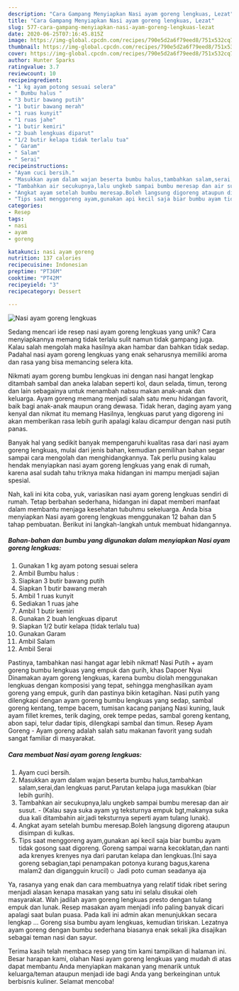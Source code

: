 ```yaml
---
description: "Cara Gampang Menyiapkan Nasi ayam goreng lengkuas, Lezat"
title: "Cara Gampang Menyiapkan Nasi ayam goreng lengkuas, Lezat"
slug: 577-cara-gampang-menyiapkan-nasi-ayam-goreng-lengkuas-lezat
date: 2020-06-25T07:16:45.815Z
image: https://img-global.cpcdn.com/recipes/790e5d2a6f79eed8/751x532cq70/nasi-ayam-goreng-lengkuas-foto-resep-utama.jpg
thumbnail: https://img-global.cpcdn.com/recipes/790e5d2a6f79eed8/751x532cq70/nasi-ayam-goreng-lengkuas-foto-resep-utama.jpg
cover: https://img-global.cpcdn.com/recipes/790e5d2a6f79eed8/751x532cq70/nasi-ayam-goreng-lengkuas-foto-resep-utama.jpg
author: Hunter Sparks
ratingvalue: 3.7
reviewcount: 10
recipeingredient:
- "1 kg ayam potong sesuai selera"
- " Bumbu halus "
- "3 butir bawang putih"
- "1 butir bawang merah"
- "1 ruas kunyit"
- "1 ruas jahe"
- "1 butir kemiri"
- "2 buah lengkuas diparut"
- "1/2 butir kelapa tidak terlalu tua"
- " Garam"
- " Salam"
- " Serai"
recipeinstructions:
- "Ayam cuci bersih."
- "Masukkan ayam dalam wajan beserta bumbu halus,tambahkan salam,serai,dan lengkuas parut.Parutan kelapa juga masukkan (biar lebih gurih)."
- "Tambahkan air secukupnya,lalu ungkeb sampai bumbu meresap dan air susut. (Kalau saya suka ayam yg teksturnya empuk bgt,makanya suka dua kali ditambahin air,jadi teksturnya seperti ayam tulang lunak)."
- "Angkat ayam setelah bumbu meresap.Boleh langsung digoreng ataupun disimpan di kulkas."
- "Tips saat menggoreng ayam,gunakan api kecil saja biar bumbu ayam tidak gosong saat digoreng. Goreng sampai warna kecoklatan,dan nanti ada krenyes krenyes nya dari parutan kelapa dan lengkuas.(Ini saya goreng sebagian,tapi penampakan potonya kurang bagus,karena malam2 dan digangguin krucil)☺️ Jadi poto cuman seadanya aja"
categories:
- Resep
tags:
- nasi
- ayam
- goreng

katakunci: nasi ayam goreng 
nutrition: 137 calories
recipecuisine: Indonesian
preptime: "PT36M"
cooktime: "PT42M"
recipeyield: "3"
recipecategory: Dessert

---
```



![Nasi ayam goreng lengkuas](https://img-global.cpcdn.com/recipes/790e5d2a6f79eed8/751x532cq70/nasi-ayam-goreng-lengkuas-foto-resep-utama.jpg)

Sedang mencari ide resep nasi ayam goreng lengkuas yang unik? Cara menyiapkannya memang tidak terlalu sulit namun tidak gampang juga. Kalau salah mengolah maka hasilnya akan hambar dan bahkan tidak sedap. Padahal nasi ayam goreng lengkuas yang enak seharusnya memiliki aroma dan rasa yang bisa memancing selera kita.

Nikmati ayam goreng bumbu lengkuas ini dengan nasi hangat lengkap ditambah sambal dan aneka lalaban seperti kol, daun selada, timun, terong dan lain sebagainya untuk menambah nabsu makan anak-anak dan keluarga. Ayam goreng memang menjadi salah satu menu hidangan favorit, baik bagi anak-anak maupun orang dewasa. Tidak heran, daging ayam yang kenyal dan nikmat itu memang Hasilnya, lengkuas parut yang digoreng ini akan memberikan rasa lebih gurih apalagi kalau dicampur dengan nasi putih panas.

Banyak hal yang sedikit banyak mempengaruhi kualitas rasa dari nasi ayam goreng lengkuas, mulai dari jenis bahan, kemudian pemilihan bahan segar sampai cara mengolah dan menghidangkannya. Tak perlu pusing kalau hendak menyiapkan nasi ayam goreng lengkuas yang enak di rumah, karena asal sudah tahu triknya maka hidangan ini mampu menjadi sajian spesial.


Nah, kali ini kita coba, yuk, variasikan nasi ayam goreng lengkuas sendiri di rumah. Tetap berbahan sederhana, hidangan ini dapat memberi manfaat dalam membantu menjaga kesehatan tubuhmu sekeluarga. Anda bisa menyiapkan Nasi ayam goreng lengkuas menggunakan 12 bahan dan 5 tahap pembuatan. Berikut ini langkah-langkah untuk membuat hidangannya.

<!--inarticleads1-->

##### Bahan-bahan dan bumbu yang digunakan dalam menyiapkan Nasi ayam goreng lengkuas:

1. Gunakan 1 kg ayam potong sesuai selera
1. Ambil  Bumbu halus :
1. Siapkan 3 butir bawang putih
1. Siapkan 1 butir bawang merah
1. Ambil 1 ruas kunyit
1. Sediakan 1 ruas jahe
1. Ambil 1 butir kemiri
1. Gunakan 2 buah lengkuas diparut
1. Siapkan 1/2 butir kelapa (tidak terlalu tua)
1. Gunakan  Garam
1. Ambil  Salam
1. Ambil  Serai


Pastinya, tambahkan nasi hangat agar lebih nikmat! Nasi Putih + ayam goreng bumbu lengkuas yang empuk dan gurih, khas Dapoer Nyai Dinamakan ayam goreng lengkuas, karena bumbu diolah menggunakan lengkuas dengan komposisi yang tepat, sehingga menghasilkan ayam goreng yang empuk, gurih dan pastinya bikin ketagihan. Nasi putih yang dilengkapi dengan ayam goreng bumbu lengkuas yang sedap, sambal goreng kentang, tempe bacem, tumisan kacang panjang Nasi kuning, lauk ayam fillet kremes, terik daging, orek tempe pedas, sambal goreng kentang, abon sapi, telur dadar tipis, dilengkapi sambal dan timun. Resep Ayam Goreng - Ayam goreng adalah salah satu makanan favorit yang sudah sangat familiar di masyarakat. 

<!--inarticleads2-->

##### Cara membuat Nasi ayam goreng lengkuas:

1. Ayam cuci bersih.
1. Masukkan ayam dalam wajan beserta bumbu halus,tambahkan salam,serai,dan lengkuas parut.Parutan kelapa juga masukkan (biar lebih gurih).
1. Tambahkan air secukupnya,lalu ungkeb sampai bumbu meresap dan air susut. - (Kalau saya suka ayam yg teksturnya empuk bgt,makanya suka dua kali ditambahin air,jadi teksturnya seperti ayam tulang lunak).
1. Angkat ayam setelah bumbu meresap.Boleh langsung digoreng ataupun disimpan di kulkas.
1. Tips saat menggoreng ayam,gunakan api kecil saja biar bumbu ayam tidak gosong saat digoreng. Goreng sampai warna kecoklatan,dan nanti ada krenyes krenyes nya dari parutan kelapa dan lengkuas.(Ini saya goreng sebagian,tapi penampakan potonya kurang bagus,karena malam2 dan digangguin krucil)☺️ Jadi poto cuman seadanya aja


Ya, rasanya yang enak dan cara membuatnya yang relatif tidak ribet sering menjadi alasan kenapa masakan yang satu ini selalu disukai oleh masyarakat. Wah jadilah ayam goreng lengkuas presto dengan tulang empuk dan lunak. Resep masakan ayam menjadi info paling banyak dicari apalagi saat bulan puasa. Pada kali ini admin akan menunjukkan secara lengkap … Goreng sisa bumbu ayam lengkuas, kemudian tiriskan. Lezatnya ayam goreng dengan bumbu sederhana biasanya enak sekali jika disajikan sebagai teman nasi dan sayur. 

Terima kasih telah membaca resep yang tim kami tampilkan di halaman ini. Besar harapan kami, olahan Nasi ayam goreng lengkuas yang mudah di atas dapat membantu Anda menyiapkan makanan yang menarik untuk keluarga/teman ataupun menjadi ide bagi Anda yang berkeinginan untuk berbisnis kuliner. Selamat mencoba!
